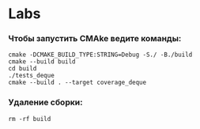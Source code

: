 # Labs

### Чтобы запустить CMAke ведите команды:

```aiignore
cmake -DCMAKE_BUILD_TYPE:STRING=Debug -S./ -B./build
cmake --build build
cd build
./tests_deque
cmake --build . --target coverage_deque
```
### Удаление сборки:
```aiignore
rm -rf build
```